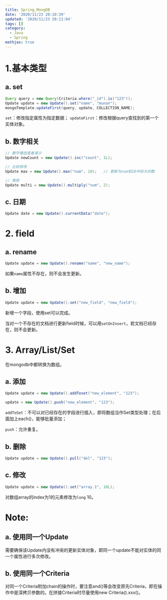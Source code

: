 ```yaml
---
title: Spring_MongDB
date: '2020/11/23 20:10:39'
updated: '2020/11/23 20:11:04'
tags: []
category:
  - Java
  - Spring
mathjax: true
---
```

# 1.基本类型
## a. set
```java
Query query = new Query(Criteria.where("_id").is("123"));
Update update = new Update().set("name", "munan");
mongoTemplate.updateFirst(query, update, COLLECTION_NAME);
```
<!--more-->
`set`：修改指定属性为指定数据；
`updateFirst`：修改根据query查找到的第一个实体对象。

## b. 数字相关

```java
// 数字增加或者减少
Update newCount = new Update().inc("count", 1L);

// 比较修改
Update max = new Update().max("num", 10);	// 更新为num和10中较大的数

// 乘除
Update multi = new Update().multiply("num", 2);
```

## c. 日期

```java
Update date = new Update().currentData("date");
```

# 2. field

## a. rename

```java
Update update = new Update().rename("name", "new_name");
```

如果`name`属性不存在，则不会发生更新。

## b. 增加

```java
Update update = new Update().set("new_field", "new_field");
```

新增一个字段，使用set可以完成。

当对一个不存在的文档进行更新field时候，可以用`setOnInsert`，若文档已经存在，则不会更新。

# 3. Array/List/Set

在mongodb中都转换为数组。

## a. 添加

```java
Update update = new Update().addToset("new_element", "123");

update = new Update().push("new_element", "123");
```

`addToSet`：不可以对已经存在的字段进行插入，即将数组当作Set类型处理；在后面加上each()，能够批量添加；

`push`：允许重复。

## b. 删除

```java
Update update = new Update().pull("del", "123");
```

## c. 修改

```java
Update update = new Update().set("array.1", 10L);
```

对数组array的index为1的元素修改为`long` 10。

# Note:

## a. 使用同一个Update

需要确保该Update内没有冲突的更新实体对象，即同一个update不能对实体的同一个属性进行多次修改。

## b.  使用同一个Criteria

对同一个Criteria附加chain的操作时，要注意and()等会改变原先Criteria，即在操作中是深拷贝参数的。在拼接Criteria时尽量使用new Criteria().xxx()。

